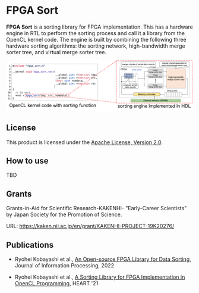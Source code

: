 # FPGA Sort
**FPGA Sort** is a sorting library for FPGA implementation.
This has a hardware engine in RTL to perform the sorting process and call it a library from the OpenCL kernel code.
The engine is built by combining the following three hardware sorting algorithms: the sorting network, high-bandwidth merge sorter tree, and virtual merge sorter tree.

![fpga_sort.png](img/fpga_sort.png)
## License
This product is licensed under the [Apache License, Version 2.0](https://www.apache.org/licenses/LICENSE-2.0).

## How to use
TBD

## Grants

Grants-in-Aid for Scientific Research-KAKENHI- "Early-Career Scientists" by Japan Society for the Promotion of Science.

URL: <https://kaken.nii.ac.jp/en/grant/KAKENHI-PROJECT-19K20276/>

## Publications

- Ryohei Kobayashi et al., [An Open-source FPGA Library for Data Sorting](https://doi.org/10.2197/ipsjjip.30.766), Journal of Information Processing, 2022

- Ryohei Kobayashi et al., [A Sorting Library for FPGA Implementation in OpenCL Programming](https://doi.org/10.1145/3468044.3468054), HEART '21
